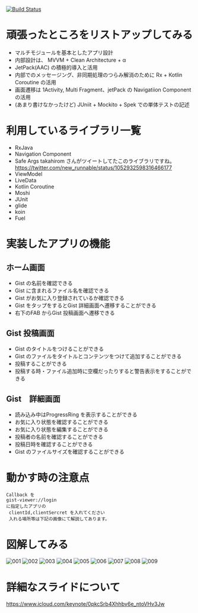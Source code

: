 [![Build Status](https://kuxu.visualstudio.com/GistViewerForAndroid/_apis/build/status/GistViewerForAndroid-Android-CI)](https://kuxu.visualstudio.com/GistViewerForAndroid/_build/latest?definitionId=5)

# 頑張ったところをリストアップしてみる

- マルチモジュールを基本としたアプリ設計
- 内部設計は、 MVVM + Clean Architecture + α
- JetPack(AAC) の積極的導入と活用
- 内部でのメッセージング、非同期処理のつらみ解消のために Rx + Kotlin Coroutine の活用
- 画面遷移は 1Activity, Multi Fragment、jetPack の Navigatiion Component の活用
- (あまり書けなかったけど) JUniit + Mockito + Spek での単体テストの記述

# 利用しているライブラリ一覧

- RxJava
- Navigation Component
- Safe Args
  takahirom さんがツイートしてたこのライブラリですね。
  https://twitter.com/new_runnable/status/1052932598316466177
- ViewModel
- LiveData
- Kotlin Coroutine
- Moshi
- JUnit
- glide
- koin
- Fuel

# 実装したアプリの機能

## ホーム画面
- Gist の名前を確認できる
- Gist に含まれるファイル名を確認できる
- Gist がお気に入り登録されているか確認できる
- Gist をタップをするとGist 詳細画面へ遷移することができる
- 右下のFAB からGist 投稿画面へ遷移できる

## Gist 投稿画面
- Gist のタイトルをつけることができる
- Gist のファイルをタイトルとコンテンツをつけて追加することができる
- 投稿することができる
- 投稿する時・ファイル追加時に空欄だったりすると警告表示をすることができる

## Gist　詳細画面
- 読み込み中はProgressRing を表示することができる
- お気に入り状態を確認することができる
- お気に入り状態を編集することができる
- 投稿者の名前を確認することができる
- 投稿日時を確認することができる
- Gist のファイルサイズを確認することができる

# 動かす時の注意点

```
Callback を
gist-viewer://login
に指定したアプリの
 clientId,clientSercret を入れてください
 入れる場所等は下記の画像にて解説してあります。
 ```

# 図解してみる
![001](https://user-images.githubusercontent.com/16269075/47329748-db803200-d6b0-11e8-8276-ad3db00fe705.jpeg)
![002](https://user-images.githubusercontent.com/16269075/47329751-db803200-d6b0-11e8-8ef3-f2d4abd24bad.jpeg)
![003](https://user-images.githubusercontent.com/16269075/47329752-dc18c880-d6b0-11e8-861e-bc45dcfd4061.jpeg)
![004](https://user-images.githubusercontent.com/16269075/47329754-dc18c880-d6b0-11e8-836d-2f9f20757541.jpeg)
![005](https://user-images.githubusercontent.com/16269075/47329755-dc18c880-d6b0-11e8-8df2-4afd5d5b1dd1.jpeg)
![006](https://user-images.githubusercontent.com/16269075/47329756-dc18c880-d6b0-11e8-8261-35a8c426aaf1.jpeg)
![007](https://user-images.githubusercontent.com/16269075/47329758-dcb15f00-d6b0-11e8-9449-17506d2f08ab.jpeg)
![008](https://user-images.githubusercontent.com/16269075/47329759-dcb15f00-d6b0-11e8-94fc-fcc5e8d6decc.jpeg)
![009](https://user-images.githubusercontent.com/16269075/47329760-dcb15f00-d6b0-11e8-8958-788b5480583c.jpeg)



# 詳細なスライドについて

https://www.icloud.com/keynote/0pkcSrb4Xhhbv6e_ntoVHv3Jw
